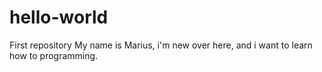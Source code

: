 # hello-world
First repository
My name is Marius, i'm new over here, and i want to learn how to programming.
